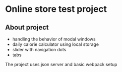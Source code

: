 # Online store test project

## About project
- handling the behavior of modal windows
- daily calorie calculator using local storage
- slider with navigation dots
- tabs

The project uses json server and basic webpack setup

